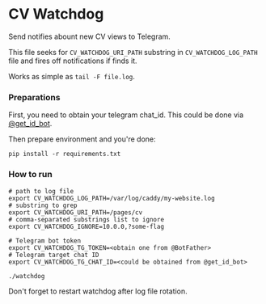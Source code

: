 # CV Watchdog

Send notifies abount new CV views to Telegram.

This file seeks for `CV_WATCHDOG_URI_PATH` substring in `CV_WATCHDOG_LOG_PATH` file and fires off notifications if finds it.

Works as simple as `tail -F file.log`.

### Preparations

First, you need to obtain your telegram chat_id. This could be done via [@get_id_bot](https://t.me/get_id_bot).

Then prepare environment and you're done:

```
pip install -r requirements.txt
```

### How to run

```
# path to log file
export CV_WATCHDOG_LOG_PATH=/var/log/caddy/my-website.log
# substring to grep
export CV_WATCHDOG_URI_PATH=/pages/cv
# comma-separated substrings list to ignore
export CV_WATCHDOG_IGNORE=10.0.0,?some-flag

# Telegram bot token
export CV_WATCHDOG_TG_TOKEN=<obtain one from @BotFather>
# Telegram target chat ID
export CV_WATCHDOG_TG_CHAT_ID=<could be obtained from @get_id_bot>

./watchdog
```

Don't forget to restart watchdog after log file rotation.
